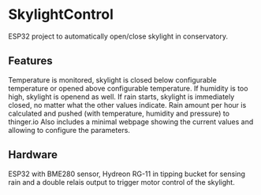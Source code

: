 # SkylightControl
ESP32 project to automatically open/close skylight in conservatory.

## Features
Temperature is monitored, skylight is closed below configurable temperature or opened above configurable temperature.
If humidity is too high, skylight is openend as well.
If rain starts, skylight is immediately closed, no matter what the other values indicate.
Rain amount per hour is calculated and pushed (with temperature, humidity and pressure) to thinger.io
Also includes a minimal webpage showing the current values and allowing to configure the parameters.

## Hardware
ESP32 with BME280 sensor, Hydreon RG-11 in tipping bucket for sensing rain and a double relais output to trigger motor control of the skylight.
